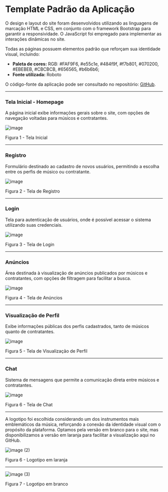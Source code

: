 # Template Padrão da Aplicação

O design e layout do site foram desenvolvidos utilizando as linguagens de marcação HTML e CSS, em conjunto com o framework Bootstrap para garantir a responsividade. O JavaScript foi empregado para implementar as interações dinâmicas no site.

Todas as páginas possuem elementos padrão que reforçam sua identidade visual, incluindo:

<ul>
<li><b>Paleta de cores:</b> RGB: #FAF9F6, #e55c1e, #484f9f, #f7b801, #070200, #EBEBEB, #CBCBCB, #656565, #b6b6b6;</li>
<li><b>Fonte utilizada:</b> Roboto</li>
</ul>

O código-fonte da aplicação pode ser consultado no repositório: [GitHub](https://github.com/ICEI-PUC-Minas-PMV-ADS/pmv-ads-2024-2-e1-proj-web-t10-pmv-ads-2024-2-e1-proj-gigtime/tree/main/codigo-fonte).

---

### <b>Tela Inicial - Homepage</b>
A página inicial exibe informações gerais sobre o site, com opções de navegação voltadas para músicos e contratantes.  

![image](https://github.com/user-attachments/assets/13a644ef-1d21-4653-9e15-7b2cc8efa675)  
<figcaption>Figura 1 - Tela Inicial</figcaption>

---

### <b>Registro</b>
Formulário destinado ao cadastro de novos usuários, permitindo a escolha entre os perfis de músico ou contratante.  

![image](https://github.com/user-attachments/assets/0ce11922-7c35-4a8d-a263-0182ee7089e3)  
<figcaption>Figura 2 - Tela de Registro</figcaption>

---

### <b>Login</b>
Tela para autenticação de usuários, onde é possível acessar o sistema utilizando suas credenciais.  

![image](https://github.com/user-attachments/assets/dcb0451c-52fd-4226-acd5-08369b1db959)  
<figcaption>Figura 3 - Tela de Login</figcaption>

---

### <b>Anúncios</b>
Área destinada à visualização de anúncios publicados por músicos e contratantes, com opções de filtragem para facilitar a busca.  

![image](https://github.com/user-attachments/assets/4e3f1222-8ca7-49e3-8e01-7251b9a7fa9f)  
<figcaption>Figura 4 - Tela de Anúncios</figcaption>

---

### <b>Visualização de Perfil</b>
Exibe informações públicas dos perfis cadastrados, tanto de músicos quanto de contratantes.  

![image](https://github.com/user-attachments/assets/4eebf08c-6f2b-4499-aa94-9af4e0a1d5a7)  
<figcaption>Figura 5 - Tela de Visualização de Perfil</figcaption>

---

### <b>Chat</b>
Sistema de mensagens que permite a comunicação direta entre músicos e contratantes.  

![image](https://github.com/user-attachments/assets/9149d2f5-d319-487f-9399-6b4eb7148948)  
<figcaption>Figura 6 - Tela de Chat</figcaption>

---

A logotipo foi escolhida considerando um dos instrumentos mais emblemáticos da música, reforçando a conexão da identidade visual com o propósito da plataforma. Optamos pela versão em branco para o site, mas disponibilizamos a versão em laranja para facilitar a visualização aqui no GitHub.

![image (2)](https://github.com/user-attachments/assets/cc31c93b-992e-4759-9059-7b8ca30d93d2)  
<figcaption>Figura 6 - Logotipo em laranja</figcaption>

---

![image (3)](https://github.com/user-attachments/assets/2583f1ef-d8e9-4f8b-8630-d992c190558f)  
<figcaption>Figura 7 - Logotipo em branco</figcaption>


